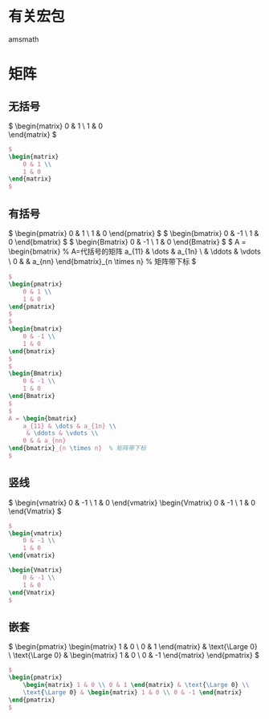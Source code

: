 # 有关宏包
amsmath
# 矩阵
## 无括号
$
\begin{matrix}
	0 & 1 \\
	1 & 0	
\end{matrix}
$
```tex
$
\begin{matrix}
	0 & 1 \\
	1 & 0	
\end{matrix}
$
```

## 有括号
$
\begin{pmatrix}
	0 & 1 \\
	1 & 0
\end{pmatrix}
$
$
\begin{bmatrix}	
	0 & -1 \\
	1 & 0
\end{bmatrix}
$
$
\begin{Bmatrix}	
	0 & -1 \\
	1 & 0
\end{Bmatrix}
$
$
A = \begin{bmatrix}	% A=代括号的矩阵 
	a_{11} & \dots & a_{1n} \\
	 & \ddots & \vdots \\
	0 & & a_{nn}
\end{bmatrix}_{n \times n}	% 矩阵带下标
$
```tex
$
\begin{pmatrix}
	0 & 1 \\
	1 & 0	
\end{pmatrix}
$
$
\begin{bmatrix}	
	0 & -1 \\
	1 & 0
\end{bmatrix}
$
$
\begin{Bmatrix}	
	0 & -1 \\
	1 & 0
\end{Bmatrix}
$
$
A = \begin{bmatrix}
	a_{11} & \dots & a_{1n} \\
	 & \ddots & \vdots \\
	0 & & a_{nn}
\end{bmatrix}_{n \times n}	% 矩阵带下标
$
```

## 竖线
$
\begin{vmatrix}
	0 & -1 \\
	1 & 0
\end{vmatrix}
\begin{Vmatrix}	
	0 & -1 \\
	1 & 0
\end{Vmatrix}
$
```tex
$
\begin{vmatrix}
	0 & -1 \\
	1 & 0
\end{vmatrix}

\begin{Vmatrix}	
	0 & -1 \\
	1 & 0
\end{Vmatrix}
$
```

## 嵌套
$
\begin{pmatrix}
	\begin{matrix} 1 & 0 \\ 0 & 1 \end{matrix} & \text{\Large 0} \\
	\text{\Large 0} & \begin{matrix} 1 & 0 \\ 0 & -1 \end{matrix}
\end{pmatrix}
$
```tex
$
\begin{pmatrix}
	\begin{matrix} 1 & 0 \\ 0 & 1 \end{matrix} & \text{\Large 0} \\
	\text{\Large 0} & \begin{matrix} 1 & 0 \\ 0 & -1 \end{matrix}
\end{pmatrix}
$
```
